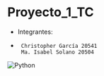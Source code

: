 # Proyecto_1_TC
- Integrantes: 
-      Christopher García 20541
       Ma. Isabel Solano 20504

![Python](http://ForTheBadge.com/images/badges/made-with-python.svg)

